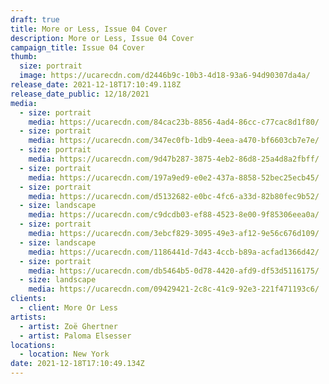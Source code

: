 ```yaml
---
draft: true
title: More or Less, Issue 04 Cover
description: More or Less, Issue 04 Cover
campaign_title: Issue 04 Cover
thumb:
  size: portrait
  image: https://ucarecdn.com/d2446b9c-10b3-4d18-93a6-94d90307da4a/
release_date: 2021-12-18T17:10:49.118Z
release_date_public: 12/18/2021
media:
  - size: portrait
    media: https://ucarecdn.com/84cac23b-8856-4ad4-86cc-c77cac8d1f80/
  - size: portrait
    media: https://ucarecdn.com/347ec0fb-1db9-4eea-a470-bf6603cb7e7e/
  - size: portrait
    media: https://ucarecdn.com/9d47b287-3875-4eb2-86d8-25a4d8a2fbff/
  - size: portrait
    media: https://ucarecdn.com/197a9ed9-e0e2-437a-8858-52bec25ecb45/
  - size: portrait
    media: https://ucarecdn.com/d5132682-e0bc-4fc6-a33d-82b80fec9b52/
  - size: landscape
    media: https://ucarecdn.com/c9dcdb03-ef88-4523-8e00-9f85306eea0a/
  - size: portrait
    media: https://ucarecdn.com/3ebcf829-3095-49e3-af12-9e56c676d109/
  - size: landscape
    media: https://ucarecdn.com/1186441d-7d43-4ccb-b89a-acfad1366d42/
  - size: portrait
    media: https://ucarecdn.com/db5464b5-0d78-4420-afd9-df53d5116175/
  - size: landscape
    media: https://ucarecdn.com/09429421-2c8c-41c9-92e3-221f471193c6/
clients:
  - client: More Or Less
artists:
  - artist: Zoë Ghertner
  - artist: Paloma Elsesser
locations:
  - location: New York
date: 2021-12-18T17:10:49.134Z
---
```

